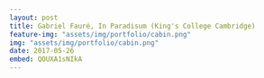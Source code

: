 ```yaml
---
layout: post
title: Gabriel Fauré, In Paradisum (King's College Cambridge)
feature-img: "assets/img/portfolio/cabin.png"
img: "assets/img/portfolio/cabin.png"
date: 2017-05-26
embed: QOUXA1sNIkA
---
```

